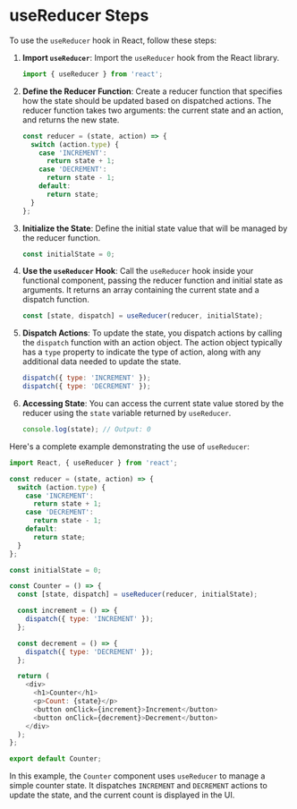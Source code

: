 # useReducer Steps

To use the `useReducer` hook in React, follow these steps:

1. **Import `useReducer`**: Import the `useReducer` hook from the React library.

    ```javascript
    import { useReducer } from 'react';
    ```

2. **Define the Reducer Function**: Create a reducer function that specifies how the state should be updated based on dispatched actions. The reducer function takes two arguments: the current state and an action, and returns the new state.

    ```javascript
    const reducer = (state, action) => {
      switch (action.type) {
        case 'INCREMENT':
          return state + 1;
        case 'DECREMENT':
          return state - 1;
        default:
          return state;
      }
    };
    ```

3. **Initialize the State**: Define the initial state value that will be managed by the reducer function.

    ```javascript
    const initialState = 0;
    ```

4. **Use the `useReducer` Hook**: Call the `useReducer` hook inside your functional component, passing the reducer function and initial state as arguments. It returns an array containing the current state and a dispatch function.

    ```javascript
    const [state, dispatch] = useReducer(reducer, initialState);
    ```

5. **Dispatch Actions**: To update the state, you dispatch actions by calling the `dispatch` function with an action object. The action object typically has a `type` property to indicate the type of action, along with any additional data needed to update the state.

    ```javascript
    dispatch({ type: 'INCREMENT' });
    dispatch({ type: 'DECREMENT' });
    ```

6. **Accessing State**: You can access the current state value stored by the reducer using the `state` variable returned by `useReducer`.

    ```javascript
    console.log(state); // Output: 0
    ```

Here's a complete example demonstrating the use of `useReducer`:

```javascript
import React, { useReducer } from 'react';

const reducer = (state, action) => {
  switch (action.type) {
    case 'INCREMENT':
      return state + 1;
    case 'DECREMENT':
      return state - 1;
    default:
      return state;
  }
};

const initialState = 0;

const Counter = () => {
  const [state, dispatch] = useReducer(reducer, initialState);

  const increment = () => {
    dispatch({ type: 'INCREMENT' });
  };

  const decrement = () => {
    dispatch({ type: 'DECREMENT' });
  };

  return (
    <div>
      <h1>Counter</h1>
      <p>Count: {state}</p>
      <button onClick={increment}>Increment</button>
      <button onClick={decrement}>Decrement</button>
    </div>
  );
};

export default Counter;
```

In this example, the `Counter` component uses `useReducer` to manage a simple counter state. It dispatches `INCREMENT` and `DECREMENT` actions to update the state, and the current count is displayed in the UI.